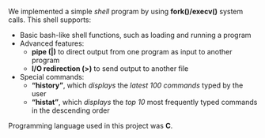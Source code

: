 We implemented a simple *shell* program by using **fork()/execv()** system calls. This shell supports:
* Basic bash-like shell functions, such as loading and running a program
* Advanced features:
  * **pipe (|)** to direct output from one program as input to another program
  * **I/O redirection (>)** to send output to another file
* Special commands:
  * **“history”**, which *displays* the *latest 100 commands* typed by the user
  * **“histat”**, which *displays* the *top 10* most frequently typed commands in the descending order

Programming language used in this project was **C**.
